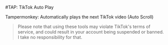 #TAP: TikTok Auto Play

Tampermonkey: Automatically plays the next TikTok video (Auto Scroll)

> Please note that using these tools may violate TikTok's terms of service, and could result in your account being suspended or banned. I take no responsibility for that.
